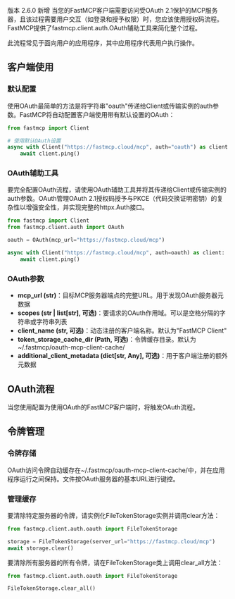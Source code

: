 版本 2.6.0 新增
当您的FastMCP客户端需要访问受OAuth 2.1保护的MCP服务器，且该过程需要用户交互（如登录和授予权限）时，您应该使用授权码流程。FastMCP提供了fastmcp.client.auth.OAuth辅助工具来简化整个过程。

此流程常见于面向用户的应用程序，其中应用程序代表用户执行操作。

## 客户端使用

### 默认配置

使用OAuth最简单的方法是将字符串"oauth"传递给Client或传输实例的auth参数。FastMCP将自动配置客户端使用带有默认设置的OAuth：

```python
from fastmcp import Client

# 使用默认OAuth设置
async with Client("https://fastmcp.cloud/mcp", auth="oauth") as client:
    await client.ping()
```

### OAuth辅助工具

要完全配置OAuth流程，请使用OAuth辅助工具并将其传递给Client或传输实例的auth参数。OAuth管理OAuth 2.1授权码授予与PKCE（代码交换证明密钥）的复杂性以增强安全性，并实现完整的httpx.Auth接口。

```python
from fastmcp import Client
from fastmcp.client.auth import OAuth

oauth = OAuth(mcp_url="https://fastmcp.cloud/mcp")

async with Client("https://fastmcp.cloud/mcp", auth=oauth) as client:
    await client.ping()
```

### OAuth参数

- **mcp_url (str)**：目标MCP服务器端点的完整URL。用于发现OAuth服务器元数据
- **scopes (str | list[str], 可选)**：要请求的OAuth作用域。可以是空格分隔的字符串或字符串列表
- **client_name (str, 可选)**：动态注册的客户端名称。默认为"FastMCP Client"
- **token_storage_cache_dir (Path, 可选)**：令牌缓存目录。默认为~/.fastmcp/oauth-mcp-client-cache/
- **additional_client_metadata (dict[str, Any], 可选)**：用于客户端注册的额外元数据

## OAuth流程

当您使用配置为使用OAuth的FastMCP客户端时，将触发OAuth流程。

## 令牌管理

### 令牌存储

OAuth访问令牌自动缓存在~/.fastmcp/oauth-mcp-client-cache/中，并在应用程序运行之间保持。文件按OAuth服务器的基本URL进行键控。

### 管理缓存

要清除特定服务器的令牌，请实例化FileTokenStorage实例并调用clear方法：

```python
from fastmcp.client.auth.oauth import FileTokenStorage

storage = FileTokenStorage(server_url="https://fastmcp.cloud/mcp")
await storage.clear()
```

要清除所有服务器的所有令牌，请在FileTokenStorage类上调用clear_all方法：

```python
from fastmcp.client.auth.oauth import FileTokenStorage

FileTokenStorage.clear_all()
```